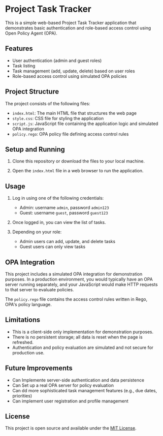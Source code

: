 
# Project Task Tracker

This is a simple web-based Project Task Tracker application that demonstrates basic authentication and role-based access control using Open Policy Agent (OPA).

## Features

- User authentication (admin and guest roles)
- Task listing
- Task management (add, update, delete) based on user roles
- Role-based access control using simulated OPA policies

## Project Structure

The project consists of the following files:

- `index.html`: The main HTML file that structures the web page
- `style.css`: CSS file for styling the application
- `script.js`: JavaScript file containing the application logic and simulated OPA integration
- `policy.rego`: OPA policy file defining access control rules

## Setup and Running

1. Clone this repository or download the files to your local machine.

2. Open the `index.html` file in a web browser to run the application.

## Usage

1. Log in using one of the following credentials:
   - Admin: username `admin`, password `admin123`
   - Guest: username `guest`, password `guest123`

2. Once logged in, you can view the list of tasks.

3. Depending on your role:
   - Admin users can add, update, and delete tasks
   - Guest users can only view tasks

## OPA Integration

This project includes a simulated OPA integration for demonstration purposes. In a production environment, you would typically have an OPA server running separately, and your JavaScript would make HTTP requests to that server to evaluate policies.

The `policy.rego` file contains the access control rules written in Rego, OPA's policy language.

## Limitations

- This is a client-side only implementation for demonstration purposes.
- There is no persistent storage; all data is reset when the page is refreshed.
- Authentication and policy evaluation are simulated and not secure for production use.

## Future Improvements

- Can Implemente server-side authentication and data persistence
- Can Set up a real OPA server for policy evaluation
- Can dd more sophisticated task management features (e.g., due dates, priorities)
- Can implement user registration and profile management


## License

This project is open source and available under the [MIT License](LICENSE).
